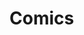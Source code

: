 # Comics
<!--- 
For this project I use for the app navigation the Single Activity architecture with Navigation component, Kodein for the dependency injection and for the app architecture I implemented Clean Architecture. 
For the app structure the app folder contains the app base structure and helper classes and the main folder contains the layers of the clean architecture Presentation, Domain and Data, Layer.

Tech Stack
Retrofit - networking 
Navigation - in-app navigation 
LiveData - notify views about data change 
ViewModel - store and manage UI-related 
Room - store cache 
SharedPreferences – store and retrieve small amounts of data
WorkManager – for schedule Notification Task
Kodein - dependency injection 
PhotoView – for easily implementation of zooming 
Coil - image loading library 
Lottie - animation library 
Afollested Assent – for the run time permissions

Architecture 

Clean Architecture
Single activity architecture with Navigation component
MVVM + MVI (presentation layer) 

Testing
Unit test
Mockk - mocking framework 
Kluent - assertion framework
![image](https://user-images.githubusercontent.com/49843324/119451471-34168080-bd2d-11eb-9e59-22229d23526a.png)
 --->
